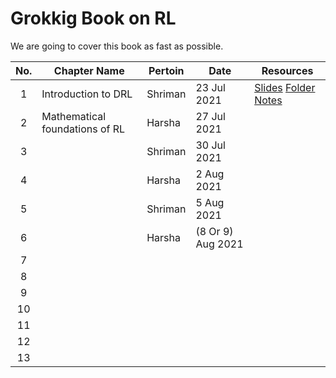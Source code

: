 # Grokkig Book on RL 

We are going to cover this book as fast as possible. 

| No. | Chapter Name                   | Pertoin | Date        | Resources                                                                                                                                                                                                                                                                 |
| :-----: | ------------------------------ | ------- | ----------- | ------------------------------------------------------------------------------------------------------------------------------------------------------------------------------------------------------------------------------------------------------------------------- |
|    1    | Introduction to DRL            | Shriman | 23 Jul 2021 | [Slides](https://docs.google.com/presentation/d/1-Pi3eDJ9HQQwWPKDOHmpqGYhQVrZegwCY6argCNHaFg/edit?usp=sharing)  [Folder](Chapter_1) [Notes](https://htmlpreview.github.io/?https://github.com/shrimansoft/Grokking_RL/blob/master/Chapter_1/NoteUsedForPresentation.html) |
|    2    | Mathematical foundations of RL | Harsha  | 27 Jul 2021 |                                                                                                                                                                                                                                                                           |
|    3    |                                | Shriman | 30 Jul 2021 |                                                                                                                                                                                                                                                                           |
|    4    |                                |  Harsha      |  2 Aug 2021       |                                                                                                                                                                                                                                                                           |
|    5    |                                |    Shriman     |   5 Aug 2021          |                                                                                                                                                                                                                                                                           |
|    6    |                                |      Harsha   |                 (8 Or 9) Aug 2021     |                                                                                                                                                                                                                                                                    |
|    7    |                                |         |             |                                                                                                                                                                                                                                                                           |
|    8    |                                |         |             |                                                                                                                                                                                                                                                                           |
|    9    |                                |         |             |                                                                                                                                                                                                                                                                           |
|   10    |                                |         |             |                                                                                                                                                                                                                                                                           |
|   11    |                                |         |             |                                                                                                                                                                                                                                                                           |
|   12    |                                |         |             |                                                                                                                                                                                                                                                                           |
|   13    |                                |         |             |                                                                                                                                                                                                                                                                           |


